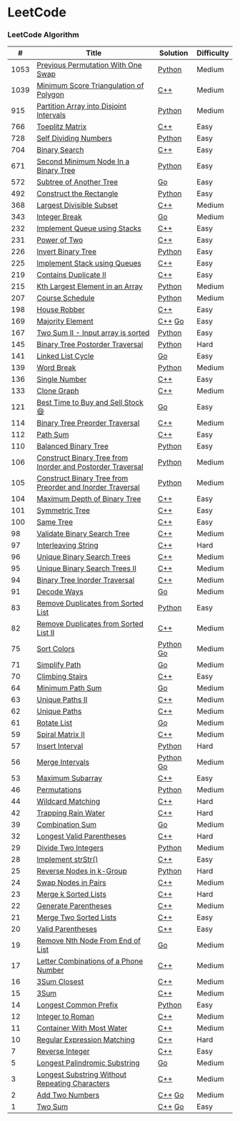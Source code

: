 LeetCode
========

### LeetCode Algorithm


| #    | Title                                                                                                                                                      | Solution                                                                                        | Difficulty |
| ---- | ---------------------------------------------------------------------------------------------------------------------------------------------------------- | ----------------------------------------------------------------------------------------------- | ---------- |
| 1053 | [Previous Permutation With One Swap](https://leetcode-cn.com/problems/previous-permutation-with-one-swap/)                                                 | [Python](./algorithms/python3/1053.PreviousPermutationWithOneSwap.py)                           | Medium     |
| 1039 | [Minimum Score Triangulation of Polygon](https://leetcode-cn.com/problems/minimum-score-triangulation-of-polygon/)                                         | [C++](./algorithms/cpp/1039.MinimumScoreTriangulationofPolygon.cpp)                             | Medium     |
| 915  | [Partition Array into Disjoint Intervals](https://leetcode-cn.com/problems/partition-array-into-disjoint-intervals/)                                       | [Python](./algorithms/python3/915.PartitionArrayintoDisjointIntervals.py)                       | Medium     |
| 766  | [Toeplitz Matrix](https://leetcode-cn.com/problems/toeplitz-matrix/)                                                                                       | [C++](./algorithms/cpp/766.ToeplitzMatrix.cpp)                                                  | Easy       |
| 728  | [Self Dividing Numbers](https://leetcode-cn.com/problems/self-dividing-numbers/)                                                                           | [Python](./algorithms/python3/728.SelfDividingNumbers.py)                                       | Easy       |
| 704  | [Binary Search](https://leetcode-cn.com/problems/binary-search/)                                                                                           | [C++](./algorithms/cpp/BinarySearch.cpp)                                                        | Easy       |
| 671  | [Second Minimum Node In a Binary Tree](https://leetcode-cn.com/problems/second-minimum-node-in-a-binary-tree/)                                             | [Python](./algorithms/python3/671.SecondMinimumNodeInaBinaryTree.py)                            | Easy       |
| 572  | [Subtree of Another Tree](https://leetcode-cn.com/problems/subtree-of-another-tree/)                                                                       | [Go](./algorithms/golang/572.SubtreeofAnotherTree.go)                                           | Easy       |
| 492  | [Construct the Rectangle](https://leetcode-cn.com/problems/construct-the-rectangle/)                                                                       | [Python](./algorithms/python3/492.ConstructtheRectangle.py)                                     | Easy       |
| 368  | [Largest Divisible Subset](https://leetcode-cn.com/problems/largest-divisible-subset/)                                                                     | [C++](./algorithms/cpp/368.LargestDivisibleSubset.cpp)                                          | Medium     |
| 343  | [Integer Break](https://leetcode-cn.com/problems/integer-break/)                                                                                           | [Go](./algorithms/golang/343.IntegerBreak.go)                                                   | Medium     |
| 232  | [Implement Queue using Stacks](https://leetcode-cn.com/problems/implement-queue-using-stacks/)                                                             | [C++](./algorithms/cpp/232.ImplementQueueusingStacks.cpp)                                       | Easy       |
| 231  | [Power of Two](https://leetcode-cn.com/problems/power-of-two/)                                                                                             | [C++](./algorithms/cpp/231.PowerofTwo.cpp)                                                      | Easy       |
| 226  | [Invert Binary Tree](https://leetcode-cn.com/problems/invert-binary-tree/)                                                                                 | [Python](./algorithms/python3/226.InvertBinaryTree.py)                                          | Easy       |
| 225  | [Implement Stack using Queues](https://leetcode-cn.com/problems/implement-stack-using-queues/)                                                             | [C++](./algorithms/cpp/225.ImplementStackusingQueues.cpp)                                       | Easy       |
| 219  | [Contains Duplicate II](https://leetcode-cn.com/problems/contains-duplicate-ii/)                                                                           | [C++](./algorithms/cpp/ContainsDuplicateII.cpp)                                                 | Easy       |
| 215  | [Kth Largest Element in an Array](https://leetcode-cn.com/problems/kth-largest-element-in-an-array/)                                                       | [Python](./algorithms/python3/215.KthLargestElementinanArray.py)                                | Medium     |
| 207  | [Course Schedule](https://leetcode-cn.com/problems/course-schedule/)                                                                                       | [Python](./algorithms/python3/207.CourseSchedule.py)                                            | Medium     |
| 198  | [House Robber](https://leetcode-cn.com/problems/house-robber/)                                                                                             | [C++](./algorithms/cpp/198.HouseRobber.cpp)                                                     | Easy       |
| 169  | [Majority Element](https://leetcode-cn.com/problems/majority-element/)                                                                                     | [C++](./algorithms/cpp/MajorityElement.cpp) [Go](./algorithms/golang/169.MajorityElement.go)    | Easy       |
| 167  | [Two Sum II - Input array is sorted](https://leetcode-cn.com/problems/two-sum-ii-input-array-is-sorted/)                                                   | [Python](./algorithms/python3/167.TwoSumII-Inputarrayissorted.py)                               | Easy       |
| 145  | [Binary Tree Postorder Traversal](https://leetcode-cn.com/problems/binary-tree-postorder-traversal/)                                                       | [Python](./algorithms/python3/145.BinaryTreePostorderTraversal.py)                              | Hard       |
| 141  | [Linked List Cycle](https://leetcode-cn.com/problems/linked-list-cycle/)                                                                                   | [Go](./algorithms/golang/141.LinkedListCycle.go)                                                | Easy       |
| 139  | [Word Break](https://leetcode-cn.com/problems/word-break/)                                                                                                 | [Python](./algorithms/python3/139.WordBreak.py)                                                 | Medium     |
| 136  | [Single Number](https://leetcode-cn.com/problems/single-number/)                                                                                           | [C++](./algorithms/cpp/136.SingleNumber.cpp)                                                    | Easy       |
| 133  | [Clone Graph](https://leetcode-cn.com/problems/clone-graph/)                                                                                               | [C++](./algorithms/cpp/CloneGraph.cpp)                                                          | Medium     |
| 121  | [Best Time to Buy and Sell Stock 😄](https://leetcode-cn.com/problems/best-time-to-buy-and-sell-stock/)                                                    | [Go](./algorithms/golang/121.BestTimetoBuyandSellStock.go)                                      | Easy       |
| 114  | [Binary Tree Preorder Traversal](https://leetcode-cn.com/problems/binary-tree-preorder-traversal/)                                                         | [C++](./algorithms/cpp/144.BinaryTreePreorderTraversal.cpp)                                     | Medium     |
| 112  | [Path Sum](https://leetcode-cn.com/problems/path-sum/)                                                                                                     | [C++](./algorithms/cpp/112.PathSum.cpp)                                                         | Easy       |
| 110  | [Balanced Binary Tree](https://leetcode-cn.com/problems/balanced-binary-tree/)                                                                             | [Python](./algorithms/python3/110.BalancedBinaryTree.py)                                        | Easy       |
| 106  | [Construct Binary Tree from Inorder and Postorder Traversal](https://leetcode-cn.com/problems/construct-binary-tree-from-inorder-and-postorder-traversal/) | [Python](./algorithms/python3/106.ConstructBinaryTreefromInorderandPostorderTraversal.py)       | Medium     |
| 105  | [Construct Binary Tree from Preorder and Inorder Traversal](https://leetcode-cn.com/problems/construct-binary-tree-from-preorder-and-inorder-traversal/)   | [Python](./algorithms/python3/105.ConstructBinaryTreefromPreorderandInorderTraversal.py)        | Medium     |
| 104  | [Maximum Depth of Binary Tree](https://leetcode-cn.com/problems/maximum-depth-of-binary-tree/)                                                             | [C++](./algorithms/cpp/104.MaximumDepthofBinaryTree.cpp)                                        | Easy       |
| 101  | [Symmetric Tree](https://leetcode-cn.com/problems/symmetric-tree/)                                                                                         | [C++](./algorithms/cpp/101.SymmetricTree.cpp)                                                   | Easy       |
| 100  | [Same Tree](https://leetcode-cn.com/problems/same-tree/)                                                                                                   | [C++](./algorithms/cpp/100.SameTree.cpp)                                                        | Easy       |
| 98   | [Validate Binary Search Tree](https://leetcode-cn.com/problems/validate-binary-search-tree/)                                                               | [C++](./algorithms/cpp/98.ValidateBinarySearchTree.cpp)                                         | Medium     |
| 97   | [Interleaving String](https://leetcode-cn.com/problems/interleaving-string/)                                                                               | [C++](./algorithms/cpp/InterleavingString.cpp)                                                  | Hard       |
| 96   | [Unique Binary Search Trees](https://leetcode-cn.com/problems/unique-binary-search-trees/)                                                                 | [C++](./algorithms/cpp/96.UniqueBinarySearchTrees.cpp)                                          | Medium     |
| 95   | [Unique Binary Search Trees II](https://leetcode-cn.com/problems/unique-binary-search-trees-ii/)                                                           | [C++](./algorithms/cpp/95.UniqueBinarySearchTreesII.cpp)                                        | Medium     |
| 94   | [Binary Tree Inorder Traversal](https://leetcode-cn.com/problems/binary-tree-inorder-traversal/)                                                           | [C++](./algorithms/cpp/94.BinaryTreeInorderTraversal.cpp)                                       | Medium     |
| 91   | [Decode Ways](https://leetcode-cn.com/problems/decode-ways/)                                                                                               | [Go](./algorithms/golang/91.DecodeWays.go)                                                      | Medium     |
| 83   | [Remove Duplicates from Sorted List](https://leetcode-cn.com/problems/remove-duplicates-from-sorted-list/)                                                 | [Python](./algorithms/python3/83.RemoveDuplicatesfromSortedList.py)                             | Easy       |
| 82   | [Remove Duplicates from Sorted List II](https://leetcode-cn.com/problems/remove-duplicates-from-sorted-list-ii/)                                           | [C++](./algorithms/cpp/82.RemoveDuplicatesfromSortedListII.cpp)                                 | Medium     |
| 75   | [Sort Colors](https://leetcode-cn.com/problems/sort-colors/)                                                                                               | [Python](./algorithms/python3/SortColors.py) [Go](./algorithms/golang/75.SortColors.go)         | Medium     |
| 71   | [Simplify Path](https://leetcode-cn.com/problems/simplify-path/)                                                                                           | [Go](./algorithms/golang/71.SimplifyPath.go)                                                    | Medium     |
| 70   | [Climbing Stairs](https://leetcode-cn.com/problems/climbing-stairs/)                                                                                       | [C++](./algorithms/cpp/70.ClimbingStairs.cpp)                                                   | Easy       |
| 64   | [Minimum Path Sum](https://leetcode-cn.com/problems/minimum-path-sum/)                                                                                     | [Go](./algorithms/golang/64.MinimumPathSum.go)                                                  | Medium     |
| 63   | [Unique Paths II](https://leetcode-cn.com/problems/unique-paths-ii/)                                                                                       | [C++](./algorithms/cpp/63.UniquePathsII.cpp)                                                    | Medium     |
| 62   | [Unique Paths](https://leetcode-cn.com/problems/unique-paths/)                                                                                             | [C++](./algorithms/cpp/62.UniquePaths.cpp)                                                      | Medium     |
| 61   | [Rotate List](https://leetcode-cn.com/problems/rotate-list/)                                                                                               | [Go](./algorithms/golang/61.RotateList.go)                                                      | Medium     |
| 59   | [Spiral Matrix II](https://leetcode-cn.com/problems/spiral-matrix-ii/)                                                                                     | [C++](./algorithms/cpp/59.SpiralMatrixII.cpp)                                                   | Medium     |
| 57   | [Insert Interval](https://leetcode-cn.com/problems/insert-interval/)                                                                                       | [Python](./algorithms/python3/57.InsertInterval.py)                                             | Hard       |
| 56   | [Merge Intervals](https://leetcode-cn.com/problems/merge-intervals/)                                                                                       | [Python](./algorithms/python3/MergeIntervals.py) [Go](./algorithms/golang/56.MergeIntervals.go) | Medium     |
| 53   | [Maximum Subarray](https://leetcode-cn.com/problems/maximum-subarray/)                                                                                     | [C++](./algorithms/cpp/53.MaximumSubarray.cpp)                                                  | Easy       |
| 46   | [Permutations](https://leetcode-cn.com/problems/permutations/)                                                                                             | [Python](./algorithms/python3/46.Permutations.py)                                               | Medium     |
| 44   | [Wildcard Matching](https://leetcode-cn.com/problems/wildcard-matching/)                                                                                   | [C++](./algorithms/cpp/44.WildcardMatching.cpp)                                                 | Hard       |
| 42   | [Trapping Rain Water](https://leetcode-cn.com/problems/trapping-rain-water/)                                                                               | [C++](./algorithms/cpp/42.TrappingRainWater.cpp)                                                | Hard       |
| 39   | [Combination Sum](https://leetcode-cn.com/problems/combination-sum/)                                                                                       | [Go](./algorithms/golang/39.CombinationSum.go)                                                  | Medium     |
| 32   | [Longest Valid Parentheses](https://leetcode-cn.com/problems/longest-valid-parentheses/)                                                                   | [C++](./algorithms/cpp/32.LongestValidParentheses.cpp)                                          | Hard       |
| 29   | [Divide Two Integers](https://leetcode-cn.com/problems/divide-two-integers/)                                                                               | [Python](./algorithms/python3/29.DivideTwoIntegers.py)                                          | Medium     |
| 28   | [Implement strStr()](https://leetcode-cn.com/problems/implement-strstr/)                                                                                   | [C++](./algorithms/cpp/ImplementstrStr.cpp)                                                     | Easy       |
| 25   | [Reverse Nodes in k-Group](https://leetcode-cn.com/problems/reverse-nodes-in-k-group/)                                                                     | [Python](./algorithms/python3/25.ReverseNodesink-Group.py)                                      | Hard       |
| 24   | [Swap Nodes in Pairs](https://leetcode-cn.com/problems/swap-nodes-in-pairs/)                                                                               | [C++](./algorithms/cpp/24.SwapNodesinPairs.cpp)                                                 | Medium     |
| 23   | [Merge k Sorted Lists](https://leetcode-cn.com/problems/merge-k-sorted-lists/)                                                                             | [C++](./algorithms/cpp/23.MergekSortedLists.cpp)                                                | Hard       |
| 22   | [Generate Parentheses](https://leetcode-cn.com/problems/generate-parentheses/)                                                                             | [C++](./algorithms/cpp/GenerateParentheses.cpp)                                                 | Medium     |
| 21   | [Merge Two Sorted Lists](https://leetcode-cn.com/problems/merge-two-sorted-lists/)                                                                         | [C++](./algorithms/cpp/21.MergeTwoSortedLists.cpp)                                              | Easy       |
| 20   | [Valid Parentheses](https://leetcode-cn.com/problems/valid-parentheses/)                                                                                   | [C++](./algorithms/cpp/20.ValidParentheses.cpp)                                                 | Easy       |
| 19   | [Remove Nth Node From End of List](https://leetcode-cn.com/problems/remove-nth-node-from-end-of-list/)                                                     | [Go](./algorithms/golang/19.RemoveNthNodeFromEndofList.go)                                      | Medium     |
| 17   | [Letter Combinations of a Phone Number](https://leetcode-cn.com/problems/letter-combinations-of-a-phone-number/)                                           | [C++](./algorithms/cpp/LetterCombinationsofaPhoneNumber.cpp)                                    | Medium     |
| 16   | [3Sum Closest](https://leetcode-cn.com/problems/3sum-closest/)                                                                                             | [C++](./algorithms/cpp/3SumClosest.cpp)                                                         | Medium     |
| 15   | [3Sum](https://leetcode-cn.com/problems/3sum/)                                                                                                             | [C++](./algorithms/cpp/3Sum.cpp)                                                                | Medium     |
| 14   | [Longest Common Prefix](https://leetcode-cn.com/problems/longest-common-prefix/)                                                                           | [Python](./algorithms/python3/LongestCommonPrefix.py)                                           | Easy       |
| 12   | [Integer to Roman](https://leetcode-cn.com/problems/integer-to-roman/)                                                                                     | [C++](./algorithms/cpp/IntegertoRoman.cpp)                                                      | Medium     |
| 11   | [Container With Most Water](https://leetcode-cn.com/problems/container-with-most-water/)                                                                   | [C++](./algorithms/cpp/11.ContainerWithMostWater.cpp)                                           | Medium     |
| 10   | [Regular Expression Matching](https://leetcode-cn.com/problems/regular-expression-matching/)                                                               | [C++](./algorithms/cpp/10.RegularExpressionMatching.cpp)                                        | Hard       |
| 7    | [Reverse Integer](https://leetcode-cn.com/problems/reverse-integer/)                                                                                       | [C++](./algorithms/cpp/7.reverse_integer.cpp)                                                   | Easy       |
| 5    | [Longest Palindromic Substring](https://leetcode-cn.com/problems/longest-palindromic-substring/)                                                           | [Go](./algorithms/golang/5.LongestPalindromicSubstring.go)                                      | Medium     |
| 3    | [Longest Substring Without Repeating Characters](https://leetcode-cn.com/problems/longest-substring-without-repeating-characters/)                         | [C++](./algorithms/cpp/3.longest_substring_without_repeating_characters.cpp)                    | Medium     |
| 2    | [Add Two Numbers](https://leetcode-cn.com/problems/add-two-numbers/)                                                                                       | [C++](./algorithms/cpp/2.add_two_numbers.cpp) [Go](./algorithms/golang/2.AddTwoNumbers.go)      | Medium     |
| 1    | [Two Sum](https://leetcode-cn.com/problems/two-sum/)                                                                                                       | [C++](./algorithms/cpp/1.two_sum.cpp) [Go](./algorithms/golang/1.TwoSum.go)                     | Easy       |